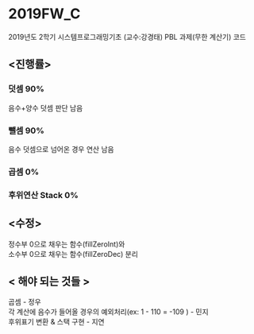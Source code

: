 # 2019FW_C
2019년도 2학기 시스템프로그래밍기초 (교수:강경태)
PBL 과제(무한 계산기) 코드

## <진행률>  
### 덧셈 90%  
음수+양수 덧셈 판단 남음  
### 뺄셈 90%  
음수 덧셈으로 넘어온 경우 연산 남음  
### 곱셈 0%  
### 후위연산 Stack 0%

## <수정>  
정수부 0으로 채우는 함수(fillZeroInt)와  
소수부 0으로 채우는 함수(fillZeroDec) 분리

## < 해야 되는 것들 >
곱셈 - 정우  
각 계산에 음수가 들어올 경우의 예외처리(ex: 1 - 110 = -109 ) - 민지  
후위표기 변환 & 스택 구현 - 지연
